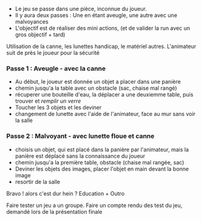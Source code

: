 - Le jeu se passe dans une pièce, inconnue du joueur.
- Il y aura deux passes : Une en étant aveugle, une autre avec une malvoyances
- L'objectif est de réaliser des mini actions, (et de valider la run avec un gros objectif + tard)

Utilisation de la canne, les lunettes handicap, le matériel autres.
L'animateur suit de près le joueur pour la sécurité

### Passe 1 : Aveugle - avec la canne
- Au début, le joueur est donnée un objet a placer dans une panière
- chemin jusqu'a la table avec un obstacle (sac, chaise mal rangé)
- récuperer une bouteille d'eau, la déplacer a une deuxiemme table, puis trouver et *remplir un verre*
- Toucher les 3 objets et les deviner
- changement de lunette avec l'aide de l'animateur, face au mur sans voir la salle

### Passe 2 : Malvoyant - avec lunette floue et canne
- choisis un objet, qui est placé dans la panière par l'animateur, mais la panière est déplacé sans la connaissance du joueur
- chemin jusqu'a la première table, obstacle (chaise mal rangée, sac)
- Deviner les objets des images, placer l'objet en main devant la bonne image
- resortir de la salle

Bravo ! alors c'est dur hein ?
Education + Outro


Faire tester un jeu a un groupe.
Faire un compte rendu des test du jeu, demandé lors de la présentation finale
